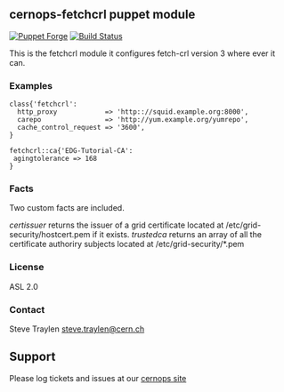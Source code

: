 ## cernops-fetchcrl puppet module

[![Puppet Forge](http://img.shields.io/puppetforge/v/CERNOps/fetchcrl.svg)](https://forge.puppetlabs.com/CERNOps/fetchcrl)
[![Build Status](https://travis-ci.org/cernops/puppet-fetchcrl.svg?branch=master)](https://travis-ci.org/cernops/puppet-fetchcrl)

This is the fetchcrl module it configures fetch-crl version 3 where
ever it can.

### Examples

```puppet
class{'fetchcrl':
  http_proxy            => 'http:://squid.example.org:8000',
  carepo                => 'http://yum.example.org/yumrepo',
  cache_control_request => '3600',
}

fetchcrl::ca{'EDG-Tutorial-CA':
 agingtolerance => 168
}
```

### Facts
Two custom facts are included.

*certissuer* returns the issuer of a grid certificate located at /etc/grid-security/hostcert.pem if it exists.
*trustedca*  returns an array of all the certificate authoriry subjects located at /etc/grid-security/*.pem

### License
ASL 2.0

### Contact
Steve Traylen <steve.traylen@cern.ch>

## Support
Please log tickets and issues at our [cernops site](http://github.ch/cernops)
